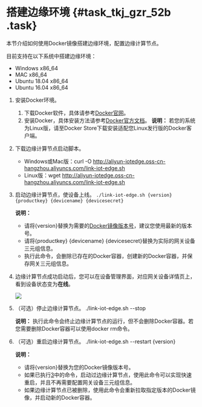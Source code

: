 # 搭建边缘环境 {#task_tkj_gzr_52b .task}

本节介绍如何使用Docker镜像搭建边缘环境，配置边缘计算节点。

目前支持在以下系统中搭建边缘环境：

-   Windows x86\_64
-   MAC x86\_64
-   Ubuntu 18.04 x86\_64
-   Ubuntu 16.04 x86\_64

1.  安装Docker环境。 

    1.  下载Docker软件，具体请参考[Docker官网](https://www.docker.com/)。 
    2.  安装Docker，具体安装方法请参考[Docker官方文档](https://docs.docker.com/)。 
    **说明：** 若您的系统为Linux版，请至Docker Store下载安装适配您Linux发行版的Docker客户端。

2.  下载边缘计算节点启动脚本。 
    -   Windows或Mac版：curl -O http://aliyun-iotedge.oss-cn-hangzhou.aliyuncs.com/link-iot-edge.sh
    -   Linux版：wget http://aliyun-iotedge.oss-cn-hangzhou.aliyuncs.com/link-iot-edge.sh
3.  启动边缘计算节点，使设备上线。 `./link-iot-edge.sh {version} {productkey} {devicename} {devicesecret}`

    **说明：** 

    -   请将\{version\}替换为需要的[Docker镜像版本号](../../../../cn.zh-CN/产品简介/发布历史.md#)，建议您使用最新的版本号。
    -   请将\{productkey\} \{devicename\} \{devicesecret\}替换为实际的网关设备三元组信息。
    -   执行此命令，会删除已存在的Docker容器，创建新的Docker容器，并保存网关三元组信息。
4.  边缘计算节点成功启动后，您可以在设备管理界面，对应网关设备详情页上，看到设备状态变为**在线**。 

    ![](http://static-aliyun-doc.oss-cn-hangzhou.aliyuncs.com/assets/img/15096/15398408216546_zh-CN.png)

5.  （可选）停止边缘计算节点。 ./link-iot-edge.sh --stop

    **说明：** 执行此命令会终止边缘计算节点的运行，但不会删除Docker容器。若您需要删除Docker容器可以使用docker rm命令。

6.  （可选）重启边缘计算节点。 ./link-iot-edge.sh --restart \{version\}

    **说明：** 

    -   请将\{version\}替换为您的Docker镜像版本号。
    -   如果已执行[3](#step3start)中的命令，启动过边缘计算节点，使用此命令可以实现快速重启，并且不再需要配置网关设备三元组信息。
    -   如果边缘计算节点已被删除，使用此命令会重新拉取指定版本的Docker镜像，并启动新的Docker容器。

